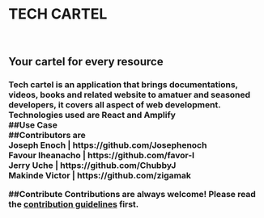 <h1>TECH CARTEL</h1> <br> 
<h2>Your cartel for every resource</h2>
<h3>Tech cartel is an application that brings documentations, videos, books and related website to amatuer and seasoned developers, it covers all aspect of web development. <br>
Technologies used are React and Amplify
<br>
##Use Case

<br>
##Contributors are 
<br> Joseph Enoch | https://github.com/Josephenoch
<br> Favour Iheanacho | https://github.com/favor-I
<br> Jerry Uche | https://github.com/ChubbyJ
<br> Makinde Victor | https://github.com/zigamak  

##Contribute
Contributions are always welcome!
Please read the [contribution guidelines](contributing.md) first.


</h3>